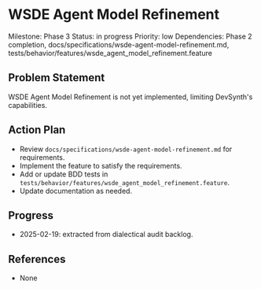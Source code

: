 # WSDE Agent Model Refinement
Milestone: Phase 3
Status: in progress
Priority: low
Dependencies: Phase 2 completion, docs/specifications/wsde-agent-model-refinement.md, tests/behavior/features/wsde_agent_model_refinement.feature

## Problem Statement
WSDE Agent Model Refinement is not yet implemented, limiting DevSynth's capabilities.


## Action Plan
- Review `docs/specifications/wsde-agent-model-refinement.md` for requirements.
- Implement the feature to satisfy the requirements.
- Add or update BDD tests in `tests/behavior/features/wsde_agent_model_refinement.feature`.
- Update documentation as needed.

## Progress
- 2025-02-19: extracted from dialectical audit backlog.

## References
- None

